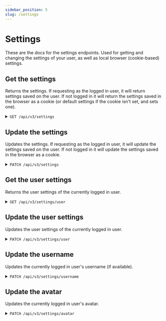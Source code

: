 ```yaml
---
sidebar_position: 5
slug: /settings
---
```


# Settings

These are the docs for the settings endpoints. Used for getting and changing the settings of your user, as well as local browser (cookie-based) settings.

## Get the settings

Returns the settings. If requesting as the logged in user, it will return settings saved on the user. If not logged in it will return the settings saved in the browser as a cookie (or default settings if the cookie isn't set, and sets one).

<details>
    <summary><code>GET /api/v3/settings</code></summary>

    ##### Required scope

    `user:read` (if logged in)

    ##### Response

    It will also set a new session cookie with settings if one didn't exist on the request.

    ```json
    {
        "copyLinkOnCreate": false,
        "defaultIndentationUnit": "spaces",
        "defaultIndentationWidth": 4,
        "defaultLanguage": "Autodetect",
        "pasteView": "tabbed",
        "textWrap": true,
        "theme": "myst"
    }
    ```
</details>

## Update the settings

Updates the settings. If requesting as the logged in user, it will update the settings saved on the user. If not logged in it will update the settings saved in the browser as a cookie.

<details>
    <summary><code>PATCH /api/v3/settings</code></summary>

    ##### Required scope

    `user` (if logged in)

    ##### Request

    It will also set a new session cookie with settings if one didn't exist on the request.

    ```json
    {
        "copyLinkOnCreate": false,
        "defaultIndentationUnit": "spaces",
        "defaultIndentationWidth": 4,
        "defaultLanguage": "Autodetect",
        "pasteView": "tabbed",
        "textWrap": true,
        "theme": "myst"
    }
    ```
</details>

## Get the user settings

Returns the user settings of the currently logged in user.

<details>
    <summary><code>GET /api/v3/settings/user</code></summary>

    ##### Required scope

    `user:read`

    ##### Response

    ```json
    {
        "showAllPastesOnProfile": true
    }
    ```
</details>

## Update the user settings

Updates the user settings of the currently logged in user.

<details>
    <summary><code>PATCH /api/v3/settings/user</code></summary>

    ##### Required scope

    `user`

    ##### Request

    ```json
    {
        "showAllPastesOnProfile": true
    }
    ```
</details>

## Update the username

Updates the currently logged in user's username (if available).

<details>
    <summary><code>PATCH /api/v3/settings/username</code></summary>

    The new username must contain only alphanumeric characters and the `.`, `-`, `_` symbols.

    The maximum length is 20 characters.

    ##### Required scope

    `user`

    ##### Request

    ```json
    {
        "username": "NewUsername"
    }
    ```

    ##### Request

    You will get the status `400 Bad Request` if the username is already taken (or trying to set the same username).
</details>

## Update the avatar

Updates the currently logged in user's avatar.

<details>
    <summary><code>PATCH /api/v3/settings/avatar</code></summary>

    You should make the request as a `multipart/form-data` request with the file attached.

    ##### Required scope

    `user`
</details>